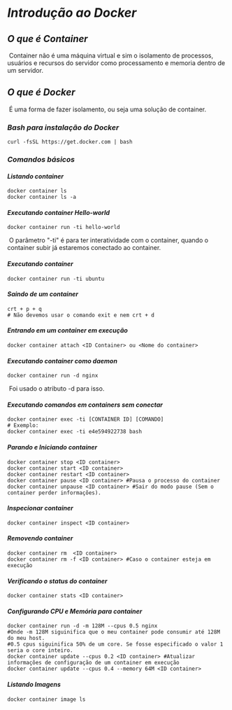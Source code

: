 # ***Introdução ao Docker***

## ***O que é Container***

​	Container não é uma máquina virtual e sim o isolamento de processos, usuários e recursos do servidor como processamento e memoria dentro de um servidor.

## ***O que é Docker***

​	É uma forma de fazer isolamento, ou seja uma solução de container. 

### ***Bash para instalação do Docker***

```shell
curl -fsSL https://get.docker.com | bash
```

### ***Comandos básicos***

#### ***Listando container***

```shell
docker container ls
docker container ls -a	
```

#### ***Executando container Hello-world***

```shell
docker container run -ti hello-world
```

​	O parâmetro "-ti" é para ter interatividade com o container, quando o container subir já estaremos conectado ao container.

#### ***Executando container***

```shell
docker container run -ti ubuntu	
```

#### ***Saindo de um container***

```shell
crt + p + q	
# Não devemos usar o comando exit e nem crt + d
```

#### ***Entrando em um container em execução***

```shell
docker container attach <ID Container> ou <Nome do container>
```

#### ***Executando container como daemon***

```shell
docker container run -d nginx
```

​	Foi usado o atributo -d para isso.

#### ***Executando comandos em containers sem conectar***

```shell
docker container exec -ti [CONTAINER ID] [COMANDO]
# Exemplo:
docker container exec -ti e4e594922738 bash
```

#### ***Parando e Iniciando container***

```shell
docker container stop <ID container>
docker container start <ID container>
docker container restart <ID container>
docker container pause <ID container> #Pausa o processo do container
docker container unpause <ID container> #Sair do modo pause (Sem o container perder informações).
```

#### ***Inspecionar container***

```shell
docker container inspect <ID container>
```

#### ***Removendo container***

```shell
docker container rm  <ID container>
docker container rm -f <ID container> #Caso o container esteja em execução
```

#### ***Verificando o status do container***

```shell
docker container stats <ID container>
```

#### ***Configurando CPU e Memória para container***

```shell
docker container run -d -m 128M --cpus 0.5 nginx
#Onde -m 128M siguinifica que o meu container pode consumir até 128M do meu host.
#0.5 cpus siguinifica 50% de um core. Se fosse especificado o valor 1 seria o core inteiro. 
docker container update --cpus 0.2 <ID container> #Atualizar informações de configuração de um container em execução
docker container update --cpus 0.4 --memory 64M <ID container>
```

#### ***Listando Imagens***

```shell
docker container image ls
```

